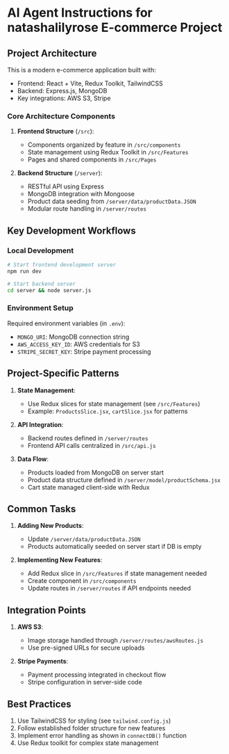 # AI Agent Instructions for natashalilyrose E-commerce Project

## Project Architecture

This is a modern e-commerce application built with:

- Frontend: React + Vite, Redux Toolkit, TailwindCSS
- Backend: Express.js, MongoDB
- Key integrations: AWS S3, Stripe

### Core Architecture Components

1. **Frontend Structure** (`/src`):

   - Components organized by feature in `/src/components`
   - State management using Redux Toolkit in `/src/Features`
   - Pages and shared components in `/src/Pages`

2. **Backend Structure** (`/server`):
   - RESTful API using Express
   - MongoDB integration with Mongoose
   - Product data seeding from `/server/data/productData.JSON`
   - Modular route handling in `/server/routes`

## Key Development Workflows

### Local Development

```bash
# Start frontend development server
npm run dev

# Start backend server
cd server && node server.js
```

### Environment Setup

Required environment variables (in `.env`):

- `MONGO_URI`: MongoDB connection string
- `AWS_ACCESS_KEY_ID`: AWS credentials for S3
- `STRIPE_SECRET_KEY`: Stripe payment processing

## Project-Specific Patterns

1. **State Management**:

   - Use Redux slices for state management (see `/src/Features`)
   - Example: `ProductsSlice.jsx`, `cartSlice.jsx` for patterns

2. **API Integration**:

   - Backend routes defined in `/server/routes`
   - Frontend API calls centralized in `/src/api.js`

3. **Data Flow**:
   - Products loaded from MongoDB on server start
   - Product data structure defined in `/server/model/productSchema.jsx`
   - Cart state managed client-side with Redux

## Common Tasks

1. **Adding New Products**:

   - Update `/server/data/productData.JSON`
   - Products automatically seeded on server start if DB is empty

2. **Implementing New Features**:
   - Add Redux slice in `/src/Features` if state management needed
   - Create component in `/src/components`
   - Update routes in `/server/routes` if API endpoints needed

## Integration Points

1. **AWS S3**:

   - Image storage handled through `/server/routes/awsRoutes.js`
   - Use pre-signed URLs for secure uploads

2. **Stripe Payments**:
   - Payment processing integrated in checkout flow
   - Stripe configuration in server-side code

## Best Practices

1. Use TailwindCSS for styling (see `tailwind.config.js`)
2. Follow established folder structure for new features
3. Implement error handling as shown in `connectDB()` function
4. Use Redux toolkit for complex state management
